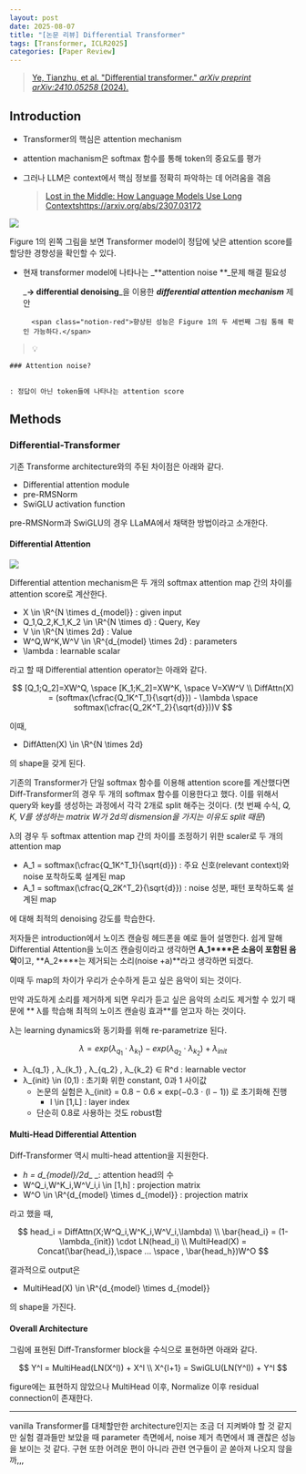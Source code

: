 ```yaml
---
layout: post
date: 2025-08-07
title: "[논문 리뷰] Differential Transformer"
tags: [Transformer, ICLR2025]
categories: [Paper Review]
---
```


> [Ye, Tianzhu, et al. "Differential transformer." ](https://arxiv.org/abs/2410.05258)[_arXiv preprint arXiv:2410.05258_](https://arxiv.org/abs/2410.05258)[ (2024).](https://arxiv.org/abs/2410.05258)



## Introduction

- Transformer의 핵심은 attention mechanism
- attention machanism은 softmax 함수를 통해 token의 중요도를 평가
- 그러나 LLM은 context에서 핵심 정보를 정확히 파악하는 데 어려움을 겪음

	> [Lost in the Middle: How Language Models Use Long Contextshttps://arxiv.org/abs/2307.03172](https://arxiv.org/abs/2307.03172)


![](https://prod-files-secure.s3.us-west-2.amazonaws.com/542b861c-36a8-4051-84e5-8804b6728dba/9083ea56-691a-4752-ae26-47f403431ac8/image.png?X-Amz-Algorithm=AWS4-HMAC-SHA256&X-Amz-Content-Sha256=UNSIGNED-PAYLOAD&X-Amz-Credential=ASIAZI2LB4667YMCWUMU%2F20251012%2Fus-west-2%2Fs3%2Faws4_request&X-Amz-Date=20251012T200102Z&X-Amz-Expires=3600&X-Amz-Security-Token=IQoJb3JpZ2luX2VjEIz%2F%2F%2F%2F%2F%2F%2F%2F%2F%2FwEaCXVzLXdlc3QtMiJIMEYCIQCUsaER%2BPBntdZpaiK2dbI2l0PaRxtch6aFV%2F6Q0AeDswIhAMMhl%2BQCIEU3UYMNe8hr66xdGUUiNAUlAluEDTpJAHERKv8DCDUQABoMNjM3NDIzMTgzODA1IgyKQWXg4Dp111r6WkMq3AOVdhSX9RaId4j%2FfwEYb%2FfuqIuGnoxLThZFhIqPez%2BqkKsMDZ%2FM6UChSuzq256W3alnJMmxroxg6xPRj4yohAcayIbHVkihlx5ZDNFxcddR4SHTjAiLp01j843wS7d81LOLmmCtF5dVrh4DhRV%2FnYc%2FyniBAmvDKqzwdKQpaGSOFIXS2xO09orKEFYBjtfwum0%2FlFUfyoxF2Eh1ZKvOvghS4VjcISyyh7sXG%2FLbXn2Lsfo7QH8lA9WhPZ8XpLfu1iB0IXkW8H5b3tlpN5OC26IGK4guBRpQ0hvEKhRpUcVOQ7S1BeW2DgHZ2PYYoxzmg37oNcFgg16a3N1k0Y5w6H8O2TDtxp2lw%2FtUf4biuGS1D7BDZmTSH50BGbNZbrNZ%2Bedb%2FCaMExHN0DTvVkZAAswV3R%2BftjirNd7oPDt6xZwFIUcmIX6PB64PE60qoDjl9e1Der2f0MBuCLItAzlGWXwOrfPpaAdH02kiBGSyrHGb3qnxYPU4uaa72oL2fG66rVRrs%2BmMUwxiYnvA2tVHddXHA9rDUGgdtsRKbS1hU14rYcfF0mJJ%2BQqi6o8os80T%2Fmue8V9ftnsgc6My2vqKcqvjWhqruwnqypvfWfUX4ewkPBsn41%2BZXgqlGJKZHzDAibDHBjqkAbE2jkkZpRm0qEFqOZB9SBxSO2XoGXIqZfvX40NUiAOz7GsXejMuQrPOzV3nvMiXQMeY05ioqBC5P3PIFhJcXz%2BTHqvy38BgDS%2BCzc9ZwlyDJXWpBmHHv0qXw8KZm6G%2BsvLYJI%2BmDgr0v8KuBNSe9HhBIYowQT0%2F548ojr09va66Xcgkk5gwHwczWXrpA%2BkqOIpKXgRTY3f6CZw2qaRW2a6LGkfc&X-Amz-Signature=890ea3940b3bb5277c5f01425f0e2e53e10b96b8983b33787d68e6484a677208&X-Amz-SignedHeaders=host&x-amz-checksum-mode=ENABLED&x-id=GetObject)


Figure 1의 왼쪽 그림을 보면 Transformer model이 정답에 낮은 attention score를 할당한 경향성을 확인할 수 있다.

- 현재 transformer model에 나타나는 _**attention noise **_문제 해결 필요성

	_**→ differential denoising**_을 이용한 _**differential attention mechanism**_ 제안


		<span class="notion-red">향상된 성능은 Figure 1의 두 세번째 그림 통해 확인 가능하다.</span>


> 💡 


	### Attention noise?


	: 정답이 아닌 token들에 나타나는 attention score



## Methods



### Differential-Transformer


기존 Transforme architecture와의 주된 차이점은 아래와 같다.

- Differential attention module
- pre-RMSNorm
- SwiGLU activation function

pre-RMSNorm과 SwiGLU의 경우 LLaMA에서 채택한 방법이라고 소개한다.



#### Differential Attention


![](https://prod-files-secure.s3.us-west-2.amazonaws.com/542b861c-36a8-4051-84e5-8804b6728dba/116d70b2-1963-4810-9167-f4c7d8a06e8f/image.png?X-Amz-Algorithm=AWS4-HMAC-SHA256&X-Amz-Content-Sha256=UNSIGNED-PAYLOAD&X-Amz-Credential=ASIAZI2LB4667YMCWUMU%2F20251012%2Fus-west-2%2Fs3%2Faws4_request&X-Amz-Date=20251012T200102Z&X-Amz-Expires=3600&X-Amz-Security-Token=IQoJb3JpZ2luX2VjEIz%2F%2F%2F%2F%2F%2F%2F%2F%2F%2FwEaCXVzLXdlc3QtMiJIMEYCIQCUsaER%2BPBntdZpaiK2dbI2l0PaRxtch6aFV%2F6Q0AeDswIhAMMhl%2BQCIEU3UYMNe8hr66xdGUUiNAUlAluEDTpJAHERKv8DCDUQABoMNjM3NDIzMTgzODA1IgyKQWXg4Dp111r6WkMq3AOVdhSX9RaId4j%2FfwEYb%2FfuqIuGnoxLThZFhIqPez%2BqkKsMDZ%2FM6UChSuzq256W3alnJMmxroxg6xPRj4yohAcayIbHVkihlx5ZDNFxcddR4SHTjAiLp01j843wS7d81LOLmmCtF5dVrh4DhRV%2FnYc%2FyniBAmvDKqzwdKQpaGSOFIXS2xO09orKEFYBjtfwum0%2FlFUfyoxF2Eh1ZKvOvghS4VjcISyyh7sXG%2FLbXn2Lsfo7QH8lA9WhPZ8XpLfu1iB0IXkW8H5b3tlpN5OC26IGK4guBRpQ0hvEKhRpUcVOQ7S1BeW2DgHZ2PYYoxzmg37oNcFgg16a3N1k0Y5w6H8O2TDtxp2lw%2FtUf4biuGS1D7BDZmTSH50BGbNZbrNZ%2Bedb%2FCaMExHN0DTvVkZAAswV3R%2BftjirNd7oPDt6xZwFIUcmIX6PB64PE60qoDjl9e1Der2f0MBuCLItAzlGWXwOrfPpaAdH02kiBGSyrHGb3qnxYPU4uaa72oL2fG66rVRrs%2BmMUwxiYnvA2tVHddXHA9rDUGgdtsRKbS1hU14rYcfF0mJJ%2BQqi6o8os80T%2Fmue8V9ftnsgc6My2vqKcqvjWhqruwnqypvfWfUX4ewkPBsn41%2BZXgqlGJKZHzDAibDHBjqkAbE2jkkZpRm0qEFqOZB9SBxSO2XoGXIqZfvX40NUiAOz7GsXejMuQrPOzV3nvMiXQMeY05ioqBC5P3PIFhJcXz%2BTHqvy38BgDS%2BCzc9ZwlyDJXWpBmHHv0qXw8KZm6G%2BsvLYJI%2BmDgr0v8KuBNSe9HhBIYowQT0%2F548ojr09va66Xcgkk5gwHwczWXrpA%2BkqOIpKXgRTY3f6CZw2qaRW2a6LGkfc&X-Amz-Signature=a3ab67cb34b365f01b0577de9b0d1c4008f619ade4ccacc7b5afaf65362beeb9&X-Amz-SignedHeaders=host&x-amz-checksum-mode=ENABLED&x-id=GetObject)


Differential attention mechanism은 두 개의 softmax attention map 간의 차이를 attention score로 계산한다.

- X \in \R^{N \times d\_{model}} : given input
- Q\_1,Q\_2,K\_1,K\_2 \in \R^{N \times d} : Query, Key
- V \in \R^{N \times 2d} : Value
- W^Q,W^K,W^V \in \R^{d\_{model} \times 2d} : parameters
- \lambda : learnable scalar

라고 할 때 Differential attention operator는 아래와 같다.


$$
[Q_1;Q_2]=XW^Q, \space [K_1;K_2]=XW^K, \space V=XW^V \\
DiffAttn(X) = (softmax(\cfrac{Q_1K^T_1}{\sqrt{d}}) - \lambda \space softmax(\cfrac{Q_2K^T_2}{\sqrt{d}}))V
$$


이때,

- DiffAtten(X) \in \R^{N \times 2d}

의 shape을 갖게 된다.


기존의 Transformer가 단일 softmax 함수를 이용해 attention score를 계산했다면 Diff-Transformer의 경우 두 개의 softmax 함수를 이용한다고 했다. 이를 위해서 query와 key를 생성하는 과정에서 각각 2개로 split 해주는 것이다. <span class="notion-red">(첫 번째 수식, </span><span class="notion-red">_Q, K, V를 생성하는 matrix W가 2d의 dismension을 가지는 이유도 split 때문_</span><span class="notion-red">)</span>


 λ의 경우 두 softmax attention map 간의 차이를 조정하기 위한 scaler로 두 개의 attention map

- A\_1 = softmax(\cfrac{Q\_1K^T\_1}{\sqrt{d}}) : 주요 신호(relevant context)와 noise 포착하도록 설계된 map
- A\_1 = softmax(\cfrac{Q\_2K^T\_2}{\sqrt{d}}) : noise 성분, 패턴 포착하도록 설계된 map 

에 대해 최적의 denoising 강도를 학습한다.


저자들은 introduction에서 노이즈 캔슬링 헤드폰을 예로 들어 설명한다. 쉽게 말해 Differential Attention을 노이즈 캔슬링이라고 생각하면 **A\_1****은 소음이 포함된 음악**이고, **A\_2****는 제거되는 소리(noise +a)**라고 생각하면 되겠다. 


이때 두 map의 차이가 우리가 순수하게 듣고 싶은 음악이 되는 것이다. 


만약 과도하게 소리를 제거하게 되면 우리가 듣고 싶은 음악의 소리도 제거할 수 있기 때문에 ** λ를 학습해 최적의 노이즈 캔슬링 효과**를 얻고자 하는 것이다.


λ는 learning dynamics와 동기화를 위해 re-parametrize 된다.


$$
\lambda = exp(\lambda_{q_1} \cdot \lambda_{k_1}) - exp(\lambda_{q_2} \cdot \lambda_{k_2}) + \lambda_{init}
$$

- λ\_{q\_1} , λ\_{k\_1} , λ\_{q\_2} , λ\_{k\_2} ∈ R^d : learnable vector
- λ\_{init} \in (0,1) : 초기화 위한 constant, 0과 1 사이값
	- 논문의 실험은 λ\_{init} = 0.8 − 0.6 × exp(−0.3 · (l − 1)) 로 초기화해 진행
		- l \in [1,L] : layer index
	- 단순히 0.8로 사용하는 것도 robust함


#### **Multi-Head Differential Attention**


Diff-Transformer 역시 multi-head attention을 지원한다.

- _h = d\_{model}/2d__ _: attention head의 수
- W^Q\_i,W^K\_i,W^V\_i,i \in [1,h] : projection matrix
- W^O \in \R^{d\_{model} \times d\_{model}} : projection matrix

라고 했을 때,


$$
head_i = DiffAttn(X;W^Q_i,W^K_i,W^V_i,\lambda) \\
\bar{head_i} = (1-\lambda_{init}) \cdot LN(head_i) \\
MultiHead(X) = Concat(\bar{head_i},\space ... \space , \bar{head_h})W^O
$$


결과적으로 output은

- MultiHead(X) \in \R^{d\_{model} \times d\_{model}}

의 shape을 가진다.



#### Overall Architecture


그림에 표현된 Diff-Transformer block을 수식으로 표현하면 아래와 같다.


$$
Y^l = MultiHead(LN(X^l)) + X^l \\
X^{l+1} = SwiGLU(LN(Y^l)) + Y^l
$$


figure에는 표현하지 않았으나 MultiHead 이후, Normalize 이후 residual connection이 존재한다.


---


vanilla Transformer를 대체할만한 architecture인지는 조금 더 지켜봐야 할 것 같지만 실험 결과들만 보았을 때 parameter 측면에서, noise 제거 측면에서 꽤 괜찮은 성능을 보이는 것 같다. 구현 또한 어려운 편이 아니라 관련 연구들이 곧 쏟아져 나오지 않을까,,,

